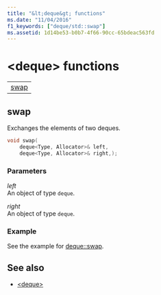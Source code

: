 ```yaml
---
title: "&lt;deque&gt; functions"
ms.date: "11/04/2016"
f1_keywords: ["deque/std::swap"]
ms.assetid: 1d14be53-b0b7-4f66-90cc-65bdeac563fd
---
```

# &lt;deque&gt; functions

||
|-|
|[swap](#swap)|

## <a name="swap"></a>  swap

Exchanges the elements of two deques.

```cpp
void swap(
    deque<Type, Allocator>& left,
    deque<Type, Allocator>& right,);
```

### Parameters

*left*<br/>
An object of type `deque`.

*right*<br/>
An object of type `deque`.

### Example

See the example for [deque::swap](../standard-library/deque-class.md#swap).

## See also

- [\<deque>](../standard-library/deque.md)
